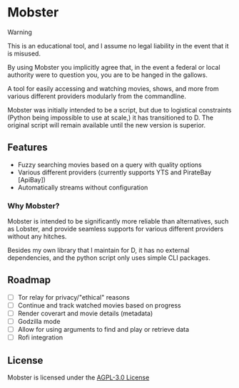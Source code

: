 # Mobster

> [!WARNING]
> This is an educational tool, and I assume no legal liability in the event that it is misused.
>
> By using Mobster you implicitly agree that, in the event a federal or local authority were to question you, you are to be hanged in the gallows.

A tool for easily accessing and watching movies, shows, and more from various different providers modularly from the commandline.

Mobster was initially intended to be a script, but due to logistical constraints (Python being impossible to use at scale,) it has transitioned to D.
The original script will remain available until the new version is superior.

## Features

- Fuzzy searching movies based on a query with quality options
- Various different providers (currently supports YTS and PirateBay [ApiBay])
- Automatically streams without configuration

### Why Mobster?

Mobster is intended to be significantly more reliable than alternatives, such as Lobster, and provide seamless supports
for various different providers without any hitches.

Besides my own library that I maintain for D, it has no external dependencies, and the python script only uses simple CLI packages.

## Roadmap

- [ ] Tor relay for privacy/"ethical" reasons
- [ ] Continue and track watched movies based on progress
- [ ] Render coverart and movie details (metadata)
- [ ] Godzilla mode
- [ ] Allow for using arguments to find and play or retrieve data
- [ ] Rofi integration

## License

Mobster is licensed under the [AGPL-3.0 License](LICENSE.txt)
